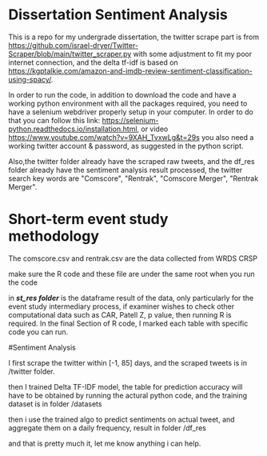 # Dissertation Sentiment Analysis
This is a repo for my undergrade dissertation, the twitter scrape part is from https://github.com/israel-dryer/Twitter-Scraper/blob/main/twitter_scraper.py with some adjustment to fit my poor internet connection, and the delta tf-idf is based on https://kgptalkie.com/amazon-and-imdb-review-sentiment-classification-using-spacy/. 

In order to run the code, in addition to download the code and have a working python environment with all the packages required, you need to have a selenium webdriver properly setup in your computer. In order to do that you can follow this link: https://selenium-python.readthedocs.io/installation.html, or video https://www.youtube.com/watch?v=9XAH_TvxwLg&t=29s
you also need a working twitter account & password, as suggested in the python script. 

Also,the twitter folder already have the scraped raw tweets, and the df_res folder already have the sentiment analysis result processed, the twitter search key words are "Comscore", "Rentrak", "Comscore Merger", "Rentrak Merger". 

# Short-term event study methodology

The comscore.csv and rentrak.csv are the data collected from WRDS CRSP 

make sure the R code and these file are under the same root when you run the code

in ***st_res folder*** is the dataframe result of the data, only particularly for the event study intermediary process, if examiner wishes to check other computational data such as CAR, Patell Z, p value, then running R is required. In the final Section of R code, I marked each table with specific code you can run.

#Sentiment Analysis

I first scrape the twitter within [-1, 85] days, and the scraped tweets is in /twitter folder. 

then I trained Delta TF-IDF model, the table for prediction accuracy will have to be obtained by running the actural python code, and the training dataset is in folder /datasets

then i use the trained algo to predict sentiments on actual tweet, and aggregate them on a daily frequency, result in folder /df_res

and that is pretty much it, let me know anything i can help. 
